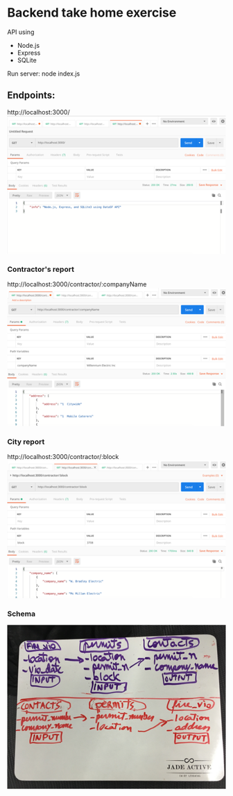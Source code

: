 # Backend take home exercise

API using 
- Node.js
- Express
- SQLite

Run server: node index.js

## Endpoints: 

http://localhost:3000/
![index](screenshots/Postman_index.png)

### Contractor's report

http://localhost:3000/contractor/:companyName
![company name](screenshots/Postman_companyName.png)

### City report

http://localhost:3000/contractor/:block
![block](screenshots/Postman_block.png)

### Schema

![schema](screenshots/schema.jpg)